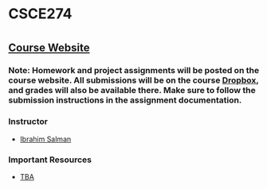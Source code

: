 # CSCE274
#
#
## [Course Website](https://cse.sc.edu/~ijsalman/csce274/f22)

### Note: Homework and project assignments will be posted on the course website. All submissions will be on the course [Dropbox](https://dropbox.cse.sc.edu), and grades will also be available there. Make sure to follow the submission instructions in the assignment documentation.

### Instructor
* [Ibrahim Salman](ibrahimsalman.com)

### Important Resources
* [TBA]()
